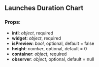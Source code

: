 ## **Launches Duration Chart**

### Props:

- **intl**: _object_, required
- **widget**: _object_, required
- **isPreview**: _bool_, optional, default = false
- **height**: _number_, optional, default = 0
- **container**: _object_, required
- **observer**: _object_, optional, default = null
